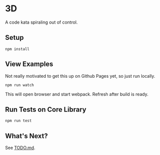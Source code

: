 # 3D

A code kata spiraling out of control.

## Setup

```
npm install
```

## View Examples

Not really motivated to get this up on Github Pages yet, so just run locally.

```
npm run watch
```

This will open browser and start webpack. Refresh after build is ready.

## Run Tests on Core Library

```
npm run test
```

## What's Next?

See [TODO.md](TODO.md).
